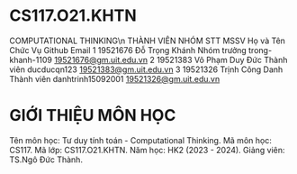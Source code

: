 # CS117.O21.KHTN
COMPUTATIONAL THINKING\n
THÀNH VIÊN NHÓM
STT	MSSV	Họ và Tên	Chức Vụ	Github	Email
1	19521676	Đỗ Trọng Khánh	Nhóm trưởng	trong-khanh-1109	19521676@gm.uit.edu.vn
2	19521383	Võ Phạm Duy Đức	Thành viên	ducducqn123	19521383@gm.uit.edu.vn
3	19521326	Trịnh Công Danh	Thành viên	danhtrinh15092001	19521326@gm.uit.edu.vn
# GIỚI THIỆU MÔN HỌC
Tên môn học: Tư duy tính toán - Computational Thinking.
Mã môn học: CS117.
Mã lớp: CS117.O21.KHTN.
Năm học: HK2 (2023 - 2024).
Giảng viên: TS.Ngô Đức Thành.
